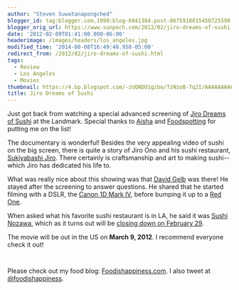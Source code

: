 ```yaml
---
author: "Steven Suwatanapongched"
blogger_id: tag:blogger.com,1999:blog-6841384.post-8675918015450725598
blogger_orig_url: https://www.sunpech.com/2012/02/jiro-dreams-of-sushi.html
date: '2012-02-09T01:41:00.000-06:00'
headerimage: /images/headers/los_angeles.jpg
modified_time: '2014-08-08T16:49:48.958-05:00'
redirect_from: /2012/02/jiro-dreams-of-sushi.html
tags:
  - Review
  - Los Angeles
  - Movies
thumbnail: https://4.bp.blogspot.com/-zUQNDO1gzbo/TzNzoB-Tq2I/AAAAAAAA6EA/4C_IOqDeVtU/s800/2012-02-08+at+23-15-52.jpg
title: Jiro Dreams of Sushi
---
```



Just got back from watching a special advanced screening of <a href="https://www.sushimovie.com/">Jiro Dreams of Sushi</a> at the Landmark. Special thanks to <a href="https://twitter.com/#!/tisaisha">Aisha</a> and <a href="https://www.foodspotting.com/">Foodspotting</a> for putting me on the list!

The documentary is wonderful! Besides the very appealing video of sushi on the big screen, there is quite a story of Jiro Ono and his sushi restaurant, <a href="https://en.wikipedia.org/wiki/Sukiyabashi_Jiro">Sukiyabashi Jiro</a>. There certainly is craftsmanship and art to making sushi-- which Jiro has dedicated his life to.

What was really nice about this showing was that <a href="https://www.imdb.com/name/nm0312173/">David Gelb</a> was there! He stayed after the screening to answer questions. He shared that he started filming with a DSLR, the <a href="https://www.amazon.com/gp/product/B002TG3ZYQ/ref=as_li_ss_tl?ie=UTF8&amp;tag=sunpech-20&amp;linkCode=as2&amp;camp=1789&amp;creative=390957&amp;creativeASIN=B002TG3ZYQ">Canon 1D Mark IV</a>, before bumping it up to a <a href="https://en.wikipedia.org/wiki/Red_Digital_Cinema_Camera_Company">Red One</a>.

When asked what his favorite sushi restaurant is in LA, he said it was <a href="https://www.sushinozawa.com/">Sushi Nozawa</a>, which as it turns out will be <a href="https://eater.com/archives/2012/01/26/las-sushi-nozawa-to-close.php">closing down on February 29</a>.

The movie will be out in the US on <b>March 9, 2012</b>. I recommend everyone check it out!

<a href="https://4.bp.blogspot.com/-zUQNDO1gzbo/TzNzoB-Tq2I/AAAAAAAA6EA/4C_IOqDeVtU/s800/2012-02-08+at+23-15-52.jpg" alt=""><img   border="0"  src="https://4.bp.blogspot.com/-zUQNDO1gzbo/TzNzoB-Tq2I/AAAAAAAA6EA/4C_IOqDeVtU/s400/2012-02-08+at+23-15-52.jpg" alt=""  /></a>

<a href="https://3.bp.blogspot.com/-Cst8etJmzTY/TzNzzMzuVEI/AAAAAAAA6EQ/7lHoXgbHUk4/s800/2012-02-08+at+18-09-50.jpg" alt=""><img   border="0" src="https://3.bp.blogspot.com/-Cst8etJmzTY/TzNzzMzuVEI/AAAAAAAA6EQ/7lHoXgbHUk4/s400/2012-02-08+at+18-09-50.jpg" alt=""  /></a>


Please check out my food blog: <a href="https://www.foodishappiness.com/">Foodishappiness.com</a>. I also tweet at <a href="https://www.twitter.com/foodishappiness">@foodishappiness</a>.